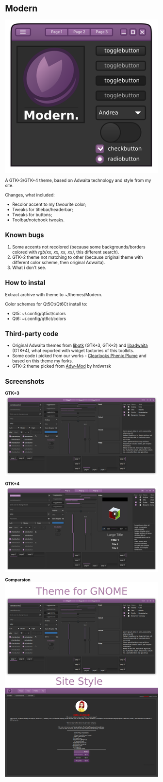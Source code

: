 # Modern

![gtk3](Modern_icon.png)

A GTK+3/GTK+4 theme, based on Adwaita technology and style from my site.

Changes, what included:

* Recolor accent to my favourite color;
* Tweaks for titlebar/headerbar;
* Tweaks for buttons;
* Toolbar/notebook tweaks.

## Known bugs

1. Some accents not recolored (because some backgrounds/borders colored with *rgb(xx, xx, xx, xx)*, this different search).
2. GTK+2 theme not matching to other (because original theme with different color scheme, then original Adwaita).
3. What i don't see.

## How to instal

Extract archive with theme to ~/themes/Modern.

Color schemes for Qt5Ct/Qt6Ct install to:
* Qt5: ~/.config/qt5ct/colors
* Qt6: ~/.config/qt6ct/colors

## Third-party code

* Original Adwaita themes from [libgtk](https://gitlab.gnome.org/GNOME/gtk/) (GTK+3, GTK+2) and [libadwaita](https://gitlab.gnome.org/GNOME/libadwaita) (GTK+4), what exported with widget factories of this toolkits.
* Some code i picked from our works -  [Clearlooks Phenix Plume](https://github.com/TerminalHash/clearlooks-phenix-plume) and based on this theme my forks.
* GTK+2 theme picked from [Adw-Mod](https://gitlab.com/hrdwrrsk/AdwMod-theme) by hrdwrrsk

## Screenshots

**GTK+3**
![gtk3](screenshots/gtk3.png)

**GTK+4**
![gtk4](screenshots/gtk4.png)

**Comparsion**
![gtk4](screenshots/comparsion.png)
